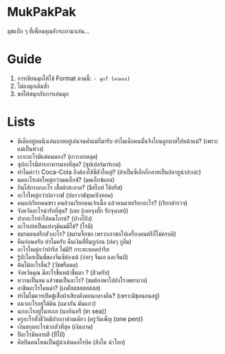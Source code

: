 # MukPakPak
มุขแป๊ก ๆ ที่เพื่อนคุณยังจะเอามาเล่น...

# Guide
1. การเขียนมุกให้ใช้ Format ตามนี้: `- มุก? (คำตอบ)`
2. ไม่ลงมุกเดิมซ้ำ 
3. ขอให้สนุกกับการเล่นมุก

# Lists
- มีเด็กอยู่คนนึงเล่นบาสอยู่เล่นจนค่ำแม่ก็มารับ ทำไมเด็กคนนั้นจึงโยนลูกบาสใส่หน้าแม่? (เพราะแม่เป็นห่วง)
- เกาะอะไรมีแต่คนมอง? (เกาะอกหลุด)
- ซุปอะไรมีสารอาหารมากที่สุด? (ซุปเปอร์มาร์เกต)
- ทำไมคำว่า Coca-Cola ถึงต้องใช้ซีตัวใหญ่? (ถ้าเป็นซีเล็กก็กลายเป็นปลาทูน่าอ่ะเด่ะ)
- มดอะไรเอ่ยใหญ่กว่ามดเอ็กซ์? (มดเอ็กซ์แอล)
- กินไส้กรอกอะไร เสื้อผ้าสะอาด? (ชีสไบท์ ใช้บรีส)
- อะไรใหญ่กว่าปลาวาฬ (ปลาวาฬชุบแป้งทอด)
- คนแก่เรียกคนชรา คนอ้วนเรียกคนเจ้าเนื้อ แล้วคนตายเรียกอะไร? (เรียกตำรวจ)
- จังหวัดอะไรน่ารักที่สุด? (เลย (เลยจุงบั๊ก รักจุงเบย))
- ปากอะไรทำให้คนโกรธ? (ปางโป้ง)
- อะไรเอ่ยเป็นแท่งๆมีนมมีไข่? (โรตี)
- ชมรมดนตรีกลัวอะไร? (ชมรมจิ๊กซอ เพราะเอาซอไปเครื่องดนตรีก็ไม่ครบดิ)
- คืนก่อนครับ ทำไมครับ คืนเงินที่ยืมกูก่อน (ท่ดๆ กูลืม)
- อะไรใหญ่กว่าปารีส ไม่มี!! กระทะทอดปารีส
- รู้ป่ะใครเป็นพี่ของจิ๋นซีฮ่องเต้ (ง่ายๆ จิ๋นเอ และจิ๋นบี)
- ต้นไม้อะไรลื่น? (วัชพรืดดด)
- จังหวัดคุณ มีอะไรขึ้นหน้าขึ้นตา ? (สิวครับ)
- หวานเป็นลม แล้วขมเป็นอะไร? (ขมต้องพาไปส่งโรงพยาบาล)
- อาชีพอะไรโดนด่า? (เภสัสสสสสสสสส)
- ทำไมไม่ควรเปิดตู้เสื้อผ้าเสียงดังตอนกลางคืน? (เพราะมีชุดนอนอยู่)
- แมวอะไรอยู่ใต้ดิน (แมวกัน มันแกว)
- นกอะไรอยู่ในทะเล (นกอินทรี (in sea))
- ครูอะไรทั้งชีวิตมีปากกาด้ามเดียว (ครูวันเพ็ญ (one pen))
- เงินสกุลอะไรน่ากลัวที่สุด (เงินบาด)
- ปีอะไรมีหลายสี (ปีโป้)
- ศิลปินคนไหนเป็นผู้นำเต้นแอโรบิค (สิงโต นำโยก)

<!-- Format : คำถาม? (คำตอบ) -->
